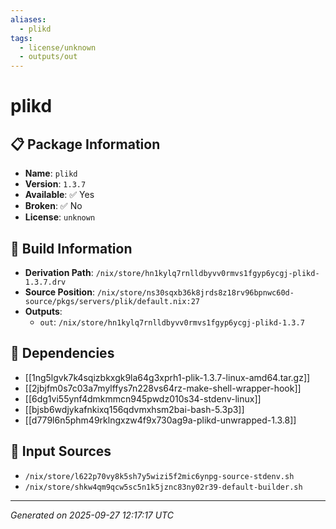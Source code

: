 ```yaml
---
aliases:
  - plikd
tags:
  - license/unknown
  - outputs/out
---
```


# plikd

## 📋 Package Information

- **Name**: `plikd`
- **Version**: `1.3.7`
- **Available**: ✅ Yes
- **Broken**: ✅ No
- **License**: `unknown`

## 🔧 Build Information

- **Derivation Path**: `/nix/store/hn1kylq7rnlldbyvv0rmvs1fgyp6ycgj-plikd-1.3.7.drv`
- **Source Position**: `/nix/store/ns30sqxb36k8jrds8z18rv96bpnwc60d-source/pkgs/servers/plik/default.nix:27`
- **Outputs**:
  - `out`:  `/nix/store/hn1kylq7rnlldbyvv0rmvs1fgyp6ycgj-plikd-1.3.7`

## 🔗 Dependencies

- [[1ng5lgvk7k4sqizbkxgk9la64g3xprh1-plik-1.3.7-linux-amd64.tar.gz]]
- [[2jbjfm0s7c03a7mylffys7n228vs64rz-make-shell-wrapper-hook]]
- [[6dg1vi55ynf4dmkmmcn945pwdz010s34-stdenv-linux]]
- [[bjsb6wdjykafnkixq156qdvmxhsm2bai-bash-5.3p3]]
- [[d779l6n5phm49rklngxzw4f9x730ag9a-plikd-unwrapped-1.3.8]]

## 📁 Input Sources

- `/nix/store/l622p70vy8k5sh7y5wizi5f2mic6ynpg-source-stdenv.sh`
- `/nix/store/shkw4qm9qcw5sc5n1k5jznc83ny02r39-default-builder.sh`

---
*Generated on 2025-09-27 12:17:17 UTC*
